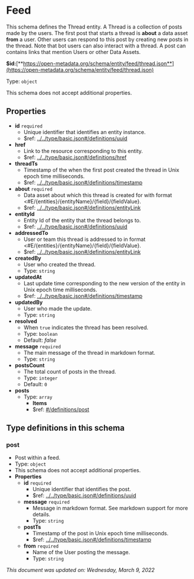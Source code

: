 # Feed

This schema defines the Thread entity. A Thread is a collection of posts made by the users. The first post that starts a thread is **about** a data asset **from** a user. Other users can respond to this post by creating new posts in the thread. Note that bot users can also interact with a thread. A post can contains links that mention Users or other Data Assets.

**$id:**[**https://open-metadata.org/schema/entity/feed/thread.json**](https://open-metadata.org/schema/entity/feed/thread.json)

Type: `object`

This schema does not accept additional properties.

## Properties

* **id** `required`
  * Unique identifier that identifies an entity instance.
  * $ref: [../../type/basic.json#/definitions/uuid](../types/basic.md#uuid)
* **href**
  * Link to the resource corresponding to this entity.
  * $ref: [../../type/basic.json#/definitions/href](../types/basic.md#href)
* **threadTs**
  * Timestamp of the when the first post created the thread in Unix epoch time milliseconds.
  * $ref: [../../type/basic.json#/definitions/timestamp](../types/basic.md#timestamp)
* **about** `required`
  * Data asset about which this thread is created for with format <#E/{entities}/{entityName}/{field}/{fieldValue}.
  * $ref: [../../type/basic.json#/definitions/entityLink](../types/basic.md#entitylink)
* **entityId**
  * Entity Id of the entity that the thread belongs to.
  * $ref: [../../type/basic.json#/definitions/uuid](../types/basic.md#uuid)
* **addressedTo**
  * User or team this thread is addressed to in format <#E/{entities}/{entityName}/{field}/{fieldValue}.
  * $ref: [../../type/basic.json#/definitions/entityLink](../types/basic.md#entitylink)
* **createdBy**
  * User who created the thread.
  * Type: `string`
* **updatedAt**
  * Last update time corresponding to the new version of the entity in Unix epoch time milliseconds.
  * $ref: [../../type/basic.json#/definitions/timestamp](../types/basic.md#timestamp)
* **updatedBy**
  * User who made the update.
  * Type: `string`
* **resolved**
  * When `true` indicates the thread has been resolved.
  * Type: `boolean`
  * Default: _false_
* **message** `required`
  * The main message of the thread in markdown format.
  * Type: `string`
* **postsCount**
  * The total count of posts in the thread.
  * Type: `integer`
  * Default: `0`
* **posts**
  * Type: `array`
    * **Items**
    * $ref: [#/definitions/post](thread.md#post)

## Type definitions in this schema

### post

* Post within a feed.
* Type: `object`
* This schema does not accept additional properties.
* **Properties**
  * **id** `required`
    * Unique identifier that identifies the post.
    * $ref: [../../type/basic.json#/definitions/uuid](../types/basic.md#uuid)
  * **message** `required`
    * Message in markdown format. See markdown support for more details.
    * Type: `string`
  * **postTs**
    * Timestamp of the post in Unix epoch time milliseconds.
    * $ref: [../../type/basic.json#/definitions/timestamp](../types/basic.md#timestamp)
  * **from** `required`
    * Name of the User posting the message.
    * Type: `string`

_This document was updated on: Wednesday, March 9, 2022_
